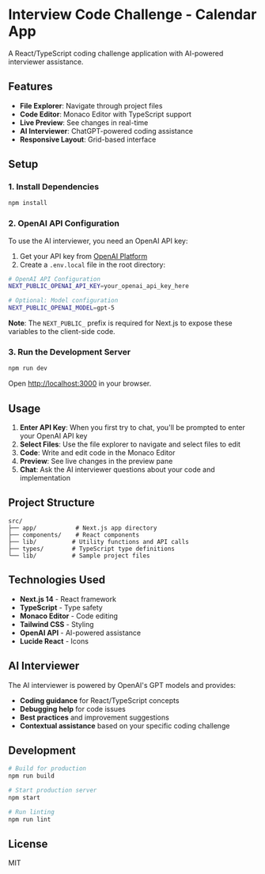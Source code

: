 # Interview Code Challenge - Calendar App

A React/TypeScript coding challenge application with AI-powered interviewer assistance.

## Features

- **File Explorer**: Navigate through project files
- **Code Editor**: Monaco Editor with TypeScript support
- **Live Preview**: See changes in real-time
- **AI Interviewer**: ChatGPT-powered coding assistance
- **Responsive Layout**: Grid-based interface

## Setup

### 1. Install Dependencies

```bash
npm install
```

### 2. OpenAI API Configuration

To use the AI interviewer, you need an OpenAI API key:

1. Get your API key from [OpenAI Platform](https://platform.openai.com/api-keys)
2. Create a `.env.local` file in the root directory:

```bash
# OpenAI API Configuration
NEXT_PUBLIC_OPENAI_API_KEY=your_openai_api_key_here

# Optional: Model configuration
NEXT_PUBLIC_OPENAI_MODEL=gpt-5
```

**Note**: The `NEXT_PUBLIC_` prefix is required for Next.js to expose these variables to the client-side code.

### 3. Run the Development Server

```bash
npm run dev
```

Open [http://localhost:3000](http://localhost:3000) in your browser.

## Usage

1. **Enter API Key**: When you first try to chat, you'll be prompted to enter your OpenAI API key
2. **Select Files**: Use the file explorer to navigate and select files to edit
3. **Code**: Write and edit code in the Monaco Editor
4. **Preview**: See live changes in the preview pane
5. **Chat**: Ask the AI interviewer questions about your code and implementation

## Project Structure

```
src/
├── app/           # Next.js app directory
├── components/    # React components
├── lib/          # Utility functions and API calls
├── types/        # TypeScript type definitions
└── lib/          # Sample project files
```

## Technologies Used

- **Next.js 14** - React framework
- **TypeScript** - Type safety
- **Monaco Editor** - Code editing
- **Tailwind CSS** - Styling
- **OpenAI API** - AI-powered assistance
- **Lucide React** - Icons

## AI Interviewer

The AI interviewer is powered by OpenAI's GPT models and provides:

- **Coding guidance** for React/TypeScript concepts
- **Debugging help** for code issues
- **Best practices** and improvement suggestions
- **Contextual assistance** based on your specific coding challenge

## Development

```bash
# Build for production
npm run build

# Start production server
npm start

# Run linting
npm run lint
```

## License

MIT
